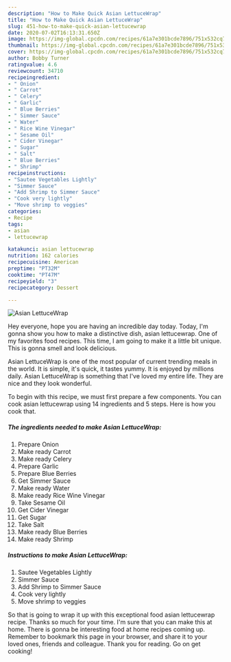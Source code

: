 ```yaml
---
description: "How to Make Quick Asian LettuceWrap"
title: "How to Make Quick Asian LettuceWrap"
slug: 451-how-to-make-quick-asian-lettucewrap
date: 2020-07-02T16:13:31.650Z
image: https://img-global.cpcdn.com/recipes/61a7e301bcde7896/751x532cq70/asian-lettucewrap-recipe-main-photo.jpg
thumbnail: https://img-global.cpcdn.com/recipes/61a7e301bcde7896/751x532cq70/asian-lettucewrap-recipe-main-photo.jpg
cover: https://img-global.cpcdn.com/recipes/61a7e301bcde7896/751x532cq70/asian-lettucewrap-recipe-main-photo.jpg
author: Bobby Turner
ratingvalue: 4.6
reviewcount: 34710
recipeingredient:
- " Onion"
- " Carrot"
- " Celery"
- " Garlic"
- " Blue Berries"
- " Simmer Sauce"
- " Water"
- " Rice Wine Vinegar"
- " Sesame Oil"
- " Cider Vinegar"
- " Sugar"
- " Salt"
- " Blue Berries"
- " Shrimp"
recipeinstructions:
- "Sautee Vegetables Lightly"
- "Simmer Sauce"
- "Add Shrimp to Simmer Sauce"
- "Cook very lightly"
- "Move shrimp to veggies"
categories:
- Recipe
tags:
- asian
- lettucewrap

katakunci: asian lettucewrap 
nutrition: 162 calories
recipecuisine: American
preptime: "PT32M"
cooktime: "PT47M"
recipeyield: "3"
recipecategory: Dessert

---
```



![Asian LettuceWrap](https://img-global.cpcdn.com/recipes/61a7e301bcde7896/751x532cq70/asian-lettucewrap-recipe-main-photo.jpg)

Hey everyone, hope you are having an incredible day today. Today, I'm gonna show you how to make a distinctive dish, asian lettucewrap. One of my favorites food recipes. This time, I am going to make it a little bit unique. This is gonna smell and look delicious.

Asian LettuceWrap is one of the most popular of current trending meals in the world. It is simple, it's quick, it tastes yummy. It is enjoyed by millions daily. Asian LettuceWrap is something that I've loved my entire life. They are nice and they look wonderful.




To begin with this recipe, we must first prepare a few components. You can cook asian lettucewrap using 14 ingredients and 5 steps. Here is how you cook that.

<!--inarticleads1-->

##### The ingredients needed to make Asian LettuceWrap:

1. Prepare  Onion
1. Make ready  Carrot
1. Make ready  Celery
1. Prepare  Garlic
1. Prepare  Blue Berries
1. Get  Simmer Sauce
1. Make ready  Water
1. Make ready  Rice Wine Vinegar
1. Take  Sesame Oil
1. Get  Cider Vinegar
1. Get  Sugar
1. Take  Salt
1. Make ready  Blue Berries
1. Make ready  Shrimp




<!--inarticleads2-->

##### Instructions to make Asian LettuceWrap:

1. Sautee Vegetables Lightly
1. Simmer Sauce
1. Add Shrimp to Simmer Sauce
1. Cook very lightly
1. Move shrimp to veggies




So that is going to wrap it up with this exceptional food asian lettucewrap recipe. Thanks so much for your time. I'm sure that you can make this at home. There is gonna be interesting food at home recipes coming up. Remember to bookmark this page in your browser, and share it to your loved ones, friends and colleague. Thank you for reading. Go on get cooking!
